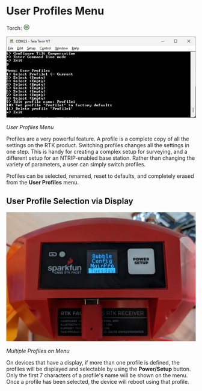 # User Profiles Menu

Torch: ![Feature Supported](img/Icons/GreenDot.png) 

![List of user profiles](<img/Terminal/SparkFun RTK Everywhere - User Profiles Menu.png>)

*User Profiles Menu*

Profiles are a very powerful feature. A profile is a complete copy of all the settings on the RTK product. Switching profiles changes all the settings in one step. This is handy for creating a complex setup for surveying, and a different setup for an NTRIP-enabled base station. Rather than changing the variety of parameters, a user can simply switch profiles.

Profiles can be selected, renamed, reset to defaults, and completely erased from the **User Profiles** menu.

## User Profile Selection via Display

![Multiple Profiles on Menu](img/SparkFun_RTK_Facet_Profile.jpg)

*Multiple Profiles on Menu*

On devices that have a display, if more than one profile is defined, the profiles will be displayed and selectable by using the **Power/Setup** button. Only the first 7 characters of a profile's name will be shown on the menu. Once a profile has been selected, the device will reboot using that profile.

